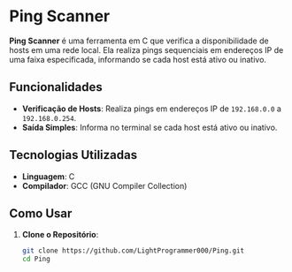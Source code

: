 # Ping Scanner

**Ping Scanner** é uma ferramenta em C que verifica a disponibilidade de hosts em uma rede local. Ela realiza pings sequenciais em endereços IP de uma faixa especificada, informando se cada host está ativo ou inativo.

## Funcionalidades

- **Verificação de Hosts**: Realiza pings em endereços IP de `192.168.0.0` a `192.168.0.254`.
- **Saída Simples**: Informa no terminal se cada host está ativo ou inativo.

## Tecnologias Utilizadas

- **Linguagem**: C
- **Compilador**: GCC (GNU Compiler Collection)

## Como Usar

1. **Clone o Repositório**:

   ```bash
   git clone https://github.com/LightProgrammer000/Ping.git
   cd Ping
